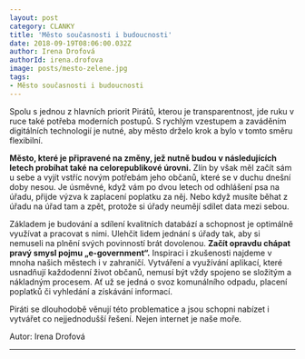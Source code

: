 ```yaml
---
layout: post
category: CLANKY
title: 'Město současnosti i budoucnosti'
date: 2018-09-19T08:06:00.032Z
author: Irena Drofová
authorId: irena.drofova
image: posts/mesto-zelene.jpg   
tags: 
- Město současnosti i budoucnosti
---
```


Spolu s jednou z hlavních priorit Pirátů, kterou je transparentnost, jde ruku v ruce také potřeba moderních postupů. 
S rychlým vzestupem a zaváděním digitálních technologií je nutné, aby město drželo krok a bylo v tomto směru flexibilní. 

**Město, které je připravené na změny, jež nutně budou v následujících letech probíhat také na celorepublikové úrovni.**
Zlín by však měl začít sám u sebe a vyjít vstříc novým potřebám jeho občanů, které se v duchu dnešní doby nesou. Je úsměvné, 
když vám po dvou letech od odhlášení psa na úřadu, přijde výzva k zaplacení poplatku za něj. Nebo když musíte běhat z úřadu na úřad tam a zpět, protože si úřady neumějí sdílet data mezi sebou. 

Základem je budování a sdílení kvalitních databází a schopnost je optimálně využívat a pracovat s nimi. Ulehčit lidem jednání s úřady tak, aby si nemuseli na plnění svých povinností brát dovolenou. **Začít opravdu chápat pravý smysl pojmu „e-government“.** Inspiraci i zkušenosti najdeme v mnoha našich městech i v zahraničí. Vytváření a využívání aplikací, které usnadňují každodenní život občanů, nemusí být vždy spojeno se složitým a nákladným procesem. Ať už se jedná o svoz komunálního odpadu, placení poplatků či vyhledání a získávání informací.

Piráti se dlouhodobě věnují této problematice a jsou schopni nabízet i vytvářet co nejjednodušší řešení. Nejen internet je naše moře.

Autor: Irena Drofová



- - -
